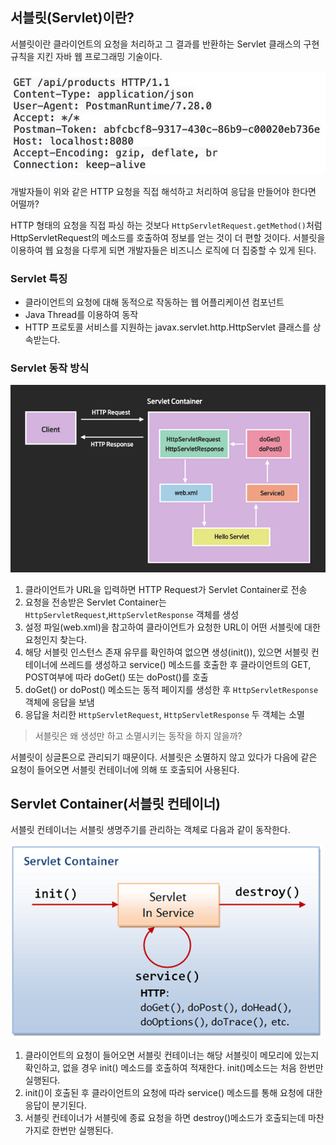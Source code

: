 ## 서블릿(Servlet)이란?

서블릿이란 클라이언트의 요청을 처리하고 그 결과를 반환하는 Servlet 클래스의 구현 규칙을 지킨 자바 웹 프로그래밍 기술이다.

![img](https://github.com/dilmah0203/TIL/blob/main/Image/HTTP%20Request2.png)

개발자들이 위와 같은 HTTP 요청을 직접 해석하고 처리하여 응답을 만들어야 한다면 어떨까? 

HTTP 형태의 요청을 직접 파싱 하는 것보다 `HttpServletRequest.getMethod()`처럼 HttpServletRequest의 메소드를 호출하여 정보를 얻는 것이 더 편할 것이다. 서블릿을 이용하여 웹 요청을 다루게 되면 개발자들은 비즈니스 로직에 더 집중할 수 있게 된다. 

### Servlet 특징

- 클라이언트의 요청에 대해 동적으로 작동하는 웹 어플리케이션 컴포넌트
- Java Thread를 이용하여 동작
- HTTP 프로토콜 서비스를 지원하는 javax.servlet.http.HttpServlet 클래스를 상속받는다.

### Servlet 동작 방식

![img2](https://github.com/dilmah0203/TIL/blob/main/Image/Servlet0.png)

1. 클라이언트가 URL을 입력하면 HTTP Request가 Servlet Container로 전송
2. 요청을 전송받은 Servlet Container는 `HttpServletRequest`,`HttpServletResponse` 객체를 생성
3. 설정 파일(web.xml)을 참고하여 클라이언트가 요청한 URL이 어떤 서블릿에 대한 요청인지 찾는다.
4. 해당 서블릿 인스턴스 존재 유무를 확인하여 없으면 생성(init()), 있으면 서블릿 컨테이너에 쓰레드를 생성하고 service() 메소드를 호출한 후 클라이언트의 GET, POST여부에 따라 doGet() 또는 doPost()를 호출
5. doGet() or doPost() 메소드는 동적 페이지를 생성한 후 `HttpServletResponse`객체에 응답을 보냄
6. 응답을 처리한 `HttpServletRequest`, `HttpServletResponse` 두 객체는 소멸

> 서블릿은 왜 생성만 하고 소멸시키는 동작을 하지 않을까?

서블릿이 싱글톤으로 관리되기 때문이다. 서블릿은 소멸하지 않고 있다가 다음에 같은 요청이 들어오면 서블릿 컨테이너에 의해 또 호출되어 사용된다.

## Servlet Container(서블릿 컨테이너)

서블릿 컨테이너는 서블릿 생명주기를 관리하는 객체로 다음과 같이 동작한다.

![img3](https://github.com/dilmah0203/TIL/blob/main/Image/Servlet%20Lifecycle.png)

1. 클라이언트의 요청이 들어오면 서블릿 컨테이너는 해당 서블릿이 메모리에 있는지 확인하고, 없을 경우 init() 메소드를 호출하여 적재한다. init()메소드는 처음 한번만 실행된다.
2. init()이 호출된 후 클라이언트의 요청에 따라 service() 메소드를 통해 요청에 대한 응답이 분기된다.
3. 서블릿 컨테이너가 서블릿에 종료 요청을 하면 destroy()메소드가 호출되는데 마찬가지로 한번만 실행된다.


